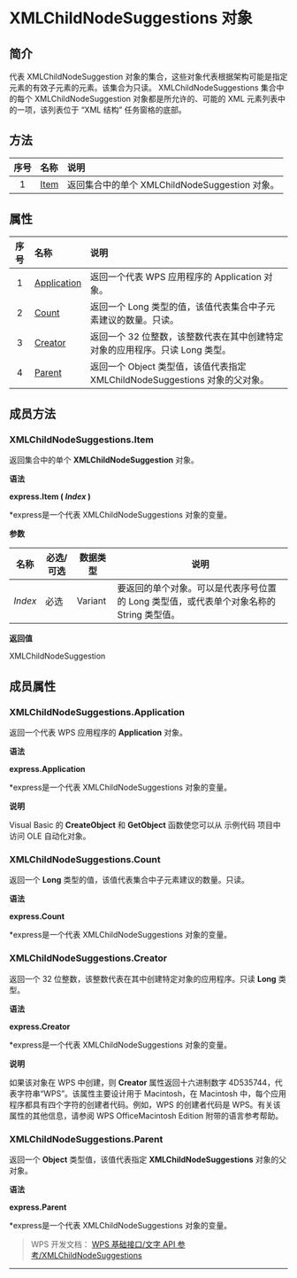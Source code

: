 # XMLChildNodeSuggestions 对象

## 简介

代表 XMLChildNodeSuggestion 对象的集合，这些对象代表根据架构可能是指定元素的有效子元素的元素。该集合为只读。 XMLChildNodeSuggestions 集合中的每个 XMLChildNodeSuggestion 对象都是所允许的、可能的 XML 元素列表中的一项，该列表位于 “XML 结构” 任务窗格的底部。

## 方法

| 序号 | 名称                                  | 说明                                           |
|:----:|:--------------------------------------|:-----------------------------------------------|
|  1   | [Item](#XMLChildNodeSuggestions.Item) | 返回集合中的单个 XMLChildNodeSuggestion 对象。 |

## 属性

| 序号 | 名称                                                | 说明                                                                         |
|:----:|:----------------------------------------------------|:-----------------------------------------------------------------------------|
|  1   | [Application](#XMLChildNodeSuggestions.Application) | 返回一个代表 WPS 应用程序的 Application 对象。                               |
|  2   | [Count](#XMLChildNodeSuggestions.Count)             | 返回一个 Long 类型的值，该值代表集合中子元素建议的数量。只读。               |
|  3   | [Creator](#XMLChildNodeSuggestions.Creator)         | 返回一个 32 位整数，该整数代表在其中创建特定对象的应用程序。只读 Long 类型。 |
|  4   | [Parent](#XMLChildNodeSuggestions.Parent)           | 返回一个 Object 类型值，该值代表指定 XMLChildNodeSuggestions 对象的父对象。  |

## 成员方法

### XMLChildNodeSuggestions.Item

返回集合中的单个 **XMLChildNodeSuggestion** 对象。

**语法**

**express.Item ( *Index* )**

\*express是一个代表 XMLChildNodeSuggestions 对象的变量。

**参数**

| 名称    | 必选/可选 | 数据类型 | 说明                                                                                     |
|---------|-----------|----------|------------------------------------------------------------------------------------------|
| *Index* | 必选      | Variant  | 要返回的单个对象。可以是代表序号位置的 Long 类型值，或代表单个对象名称的 String 类型值。 |

**返回值**

XMLChildNodeSuggestion

## 成员属性

### XMLChildNodeSuggestions.Application

返回一个代表 WPS 应用程序的 **Application** 对象。

**语法**

**express.Application**

\*express是一个代表 XMLChildNodeSuggestions 对象的变量。

**说明**

Visual Basic 的 **CreateObject** 和 **GetObject** 函数使您可以从 示例代码 项目中访问 OLE 自动化对象。

### XMLChildNodeSuggestions.Count

返回一个 **Long** 类型的值，该值代表集合中子元素建议的数量。只读。

**语法**

**express.Count**

\*express是一个代表 XMLChildNodeSuggestions 对象的变量。

### XMLChildNodeSuggestions.Creator

返回一个 32 位整数，该整数代表在其中创建特定对象的应用程序。只读 **Long** 类型。

**语法**

**express.Creator**

\*express是一个代表 XMLChildNodeSuggestions 对象的变量。

**说明**

如果该对象在 WPS 中创建，则 **Creator** 属性返回十六进制数字 4D535744，代表字符串“WPS”。该属性主要设计用于 Macintosh，在 Macintosh 中，每个应用程序都具有四个字符的创建者代码。例如，WPS 的创建者代码是 WPS。有关该属性的其他信息，请参阅 WPS OfficeMacintosh Edition 附带的语言参考帮助。

### XMLChildNodeSuggestions.Parent

返回一个 **Object** 类型值，该值代表指定 **XMLChildNodeSuggestions** 对象的父对象。

**语法**

**express.Parent**

\*express是一个代表 XMLChildNodeSuggestions 对象的变量。

> WPS 开发文档： [WPS 基础接口/文字 API 参考/XMLChildNodeSuggestions](https://qn.cache.wpscdn.cn/encs/doc/office_v19/index.htm)

------------------------------------------------------------------------
